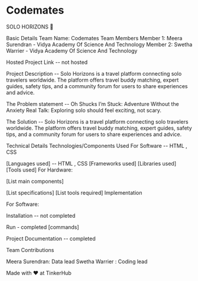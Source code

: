 # Codemates
SOLO HORIZONS 🎯

Basic Details
Team Name: Codemates
Team Members
Member 1: Meera Surendran - Vidya Academy Of Science And Technology 
Member 2: Swetha Warrier - Vidya Academy Of Science And Technology 

Hosted Project Link -- not hosted

Project Description -- Solo Horizons is a travel platform connecting solo travelers worldwide. The platform offers travel buddy matching, expert guides, safety tips, and a community forum for users to share experiences and advice.


The Problem statement
-- Oh Shucks I’m Stuck: Adventure Without the Anxiety
Real Talk: Exploring solo should feel exciting, not scary.

The Solution -- Solo Horizons is a travel platform connecting solo travelers worldwide. The platform offers travel buddy matching, expert guides, safety tips, and a community forum for users to share experiences and advice.

Technical Details
Technologies/Components Used
For Software --  HTML , CSS 

[Languages used] -- HTML , CSS
[Frameworks used] 
[Libraries used]
[Tools used]
For Hardware:

[List main components]

[List specifications]
[List tools required]
Implementation

For Software:

Installation -- not completed 


Run - completed 
[commands]

Project Documentation -- completed


Team Contributions

Meera Surendran: Data lead
Swetha Warrier : Coding lead

Made with ❤️ at TinkerHub
